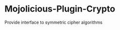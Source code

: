 Mojolicious-Plugin-Crypto
=========================

Provide interface to symmetric cipher algorithms
